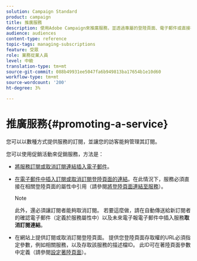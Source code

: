 ```yaml
---
solution: Campaign Standard
product: campaign
title: 推廣服務
description: 使用Adobe Campaign來推廣服務，並透過專屬的登陸頁面、電子郵件或直接在您的網站上吸引客戶。
audience: audiences
content-type: reference
topic-tags: managing-subscriptions
feature: 受眾
role: 業務從業人員
level: 中級
translation-type: tm+mt
source-git-commit: 088b49931ee5047fa6b949813ba17654b1e10d60
workflow-type: tm+mt
source-wordcount: '200'
ht-degree: 3%

---
```



# 推廣服務{#promoting-a-service}

您可以以數種方式提供服務的訂閱，並讓您的訪客能夠管理其訂閱。

您可以使用促銷活動來促銷服務，方法是：

* [將服務訂閱或取消訂閱連結插入電子郵件](../../designing/using/links.md#inserting-a-link)。

* [在電子郵件中插入訂閱或取消訂閱登陸頁面的連結](../../designing/using/links.md)。在此情況下，服務必須直接在相關登陸頁面的屬性中引用（請參閱[將登陸頁面連結至服務](../../channels/using/configuring-landing-page.md#linking-a-landing-page-to-a-service)）。

   >[!NOTE]
   >
   >此外，還必須讓訂閱者能夠取消訂閱。 若要這麼做，請在自動傳送給新訂閱者的確認電子郵件（定義於服務屬性中）以及未來電子報電子郵件中插入服務<b>取消訂閱連結</b>。

* 在網站上提供訂閱或取消訂閱登陸頁面。 提供您登陸頁面存取權的URL必須指定參數，例如相關服務，以及存取該服務的描述檔ID。 此ID可在著陸頁面參數中定義（請參閱[設定著陸頁面](../../channels/using/configuring-landing-page.md)）。
